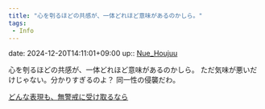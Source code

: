 ```yaml
---
title: "心を刳るほどの共感が、一体どれほど意味があるのかしら。"
tags:
 - Info
---
```


date: 2024-12-20T14:11:01+09:00
up:: [Nue_Houjuu](Bar/Novel/Touhou_Project/Nue_Houjuu.md)

心を刳るほどの共感が、一体どれほど意味があるのかしら。
ただ気味が悪いだけじゃない。分かりすぎるのよ？
同一性の侵襲だわ。

[どんな表現も、無警戒に受け取るなら](どんな表現も、無警戒に受け取るなら.md)